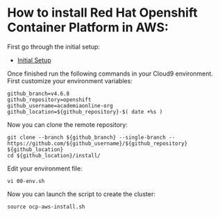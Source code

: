 # How to install Red Hat Openshift Container Platform in AWS:

First go through the initial setup:
- [Initial Setup](install/initial.md)

Once finished run the following commands in your Cloud9 environment. 
First customize your environment variables:
```
github_branch=v4.6.8
github_repository=openshift
github_username=academiaonline-org
github_location=${github_repository}-$( date +%s )
```
Now you can clone the remote repository:
```
git clone --branch ${github_branch} --single-branch -- https://github.com/${github_username}/${github_repository} ${github_location}
cd ${github_location}/install/
```
Edit your environment file:
```
vi 00-env.sh
```
Now you can launch the script to create the cluster:
```
source ocp-aws-install.sh
```
